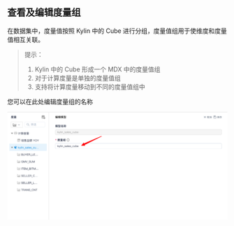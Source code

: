 ## 查看及编辑度量组

在数据集中，度量值按照 Kylin 中的 Cube 进行分组，度量值组用于使维度和度量值相互关联。

> 提示：
> 1. Kylin 中的 Cube 形成一个 MDX 中的度量值组
> 2. 对于计算度量是单独的度量值组
> 3. 支持将计算度量移动到不同的度量值组中

您可以在此处编辑度量组的名称

<img src="images/measures/measure_group_cn.png" alt="编辑度量组名称" style="zoom:100%;" />



